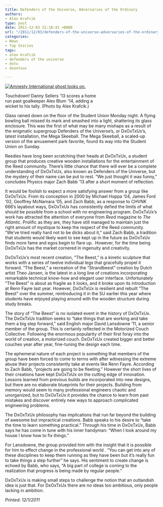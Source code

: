 ```yaml
---
title: Defenders of the Universe, Adversaries of the Ordinary
authors:
- Alex Krafcik
type: post
date: 2011-12-03 22:18:41 +0000
url: "/2011/12/03/defenders-of-the-universe-adversaries-of-the-ordinary/"
categories:
- News
- Top Stories
tags:
- alex krafcik
- defenders of the universe
- dotu
- dxoxtxux

---
```

<div id="attachment_1047" style="width: 310px" class="wp-caption alignright">
  <a href="https://i1.wp.com/www.reedquest.org/wp-content/uploads/2011/12/289744_244947512234269_235923216470032_648162_1236586740_o.jpg"><img class="size-medium wp-image-1047" title="Touchdown!" src="https://i0.wp.com/www.reedquest.org/wp-content/uploads/2011/12/289744_244947512234269_235923216470032_648162_1236586740_o-300x200.jpg?resize=300%2C200" alt="Amnesty International ghost looks on." data-recalc-dims="1" /></a>
  
  <p class="wp-caption-text">
    Touchdown! Danny Sellers '13 scores a home run past goalkeeper Alex Blum '14, adding a wicket to his tally. (Photo by Alex Krafcik.)
  </p>
</div>

Glass rained down on the floor of the Student Union Monday night. A flying bowling ball missed its mark and smashed into a light, shattering its glass enclosure. This was the first of what may be many mishaps as a result of the enigmatic supergroup Defenders of the Universe’s, or DxOxTxUx’s, latest installation, the Mega Skeeball. The Mega Skeeball, a scaled-up version of the amusement park favorite, found its way into the Student Union on Sunday.

Reedies have long been scratching their heads at DxOxTxUx, a student group that produces creative wooden installations for the entertainment of the Reed community. There’s little chance that there will ever be a complete understanding of DxOxTxUx, also known as Defenders of the Universe, but the mystery of their name can be put to rest. “We just thought it was funny,” concludes Physics major Zach Babb ’13 after a short moment of reflection.

It would be foolish to expect a more satisfying answer from a group like DxOxTxUx. From its conception in 2000 by Michael Hoppa ‘04, James Ford ‘02, Geoffrey McNamara ‘05, and Zach Babb, as a response to CHVNK 666’s layabout ways, DxOxTxUx has consistently defied the limits of what should be possible from a school with no engineering program. DxOxTxUx’s work has attracted the attention of everyone from _Reed_ magazine to _The Atlantic_. Prolific as they are, they have still managed to maintain just the right amount of mystique to keep the respect of the Reed community. “We’ve tried really hard not to be dicks about it,” said Zach Babb, a tradition that students would likely want to see kept up in the future as DxOxTxUx finds more fame and egos begin to flare up.  However, for the time being DxOxTxUx has the market cornered in ingenuity and creativity.

DxOxTxUx’s most recent creation, “The Beest,” is a kinetic sculpture that works with a series of twelve individual legs that gracefully propel it forward. “The Beest,” a recreation of the “Strandbeest” creation by Dutch artist Theo Jansen, is the latest in a long line of creations incorporating remarkable technical know-how and elegant user interface. Unfortunately “The Beest” is about as fragile as it looks, and it broke upon its introduction at Renn Fayre last year. However, DxOxTxUx is resilient and rebuilt “The Beest” over the summer, reintroducing it in the SU earlier this year where students have enjoyed playing around with the wooden structure during study breaks.

The story of “The Beest” is no isolated event in the history of DxOxTxUx. The DxOxTxUx tradition seeks to “take things that are working and take them a big step forward,” said English major David Lansdowne ’11, a senior member of the group. This is certainly reflected in the Motorized Couch Collective. Following the enormous popularity of their first foray into the world of creation, a motorized couch. DxOxTxUx created bigger and better couches year after year, fine-tuning the design each time.

The ephemeral nature of each project is something that members of the group have been forced to come to terms with after witnessing the extreme abuse their projects consistently take at events like Renn Fayre. According to Zach Babb, “projects are going to be fleeting.” However the short lives of their creations have kept DxOxTxUx on the cutting edge of innovation. Lessons learned from previous builds are incorporated into new designs, but there are no elaborate blueprints for their projects. Building from memory would seem to many professional engineers chaotic and unorganized, but to DxOxTxUx it provides the chance to learn from past mistakes and discover entirely new ways to approach complicated engineering problems.

The DxOxTxUx philosophy has implications that run far beyond the building of awesome but impractical creations. Babb speaks to his desire to “take the time to learn something practical.” Through his time in DxOxTxUx, Babb says he has come in tune with his inner handyman: “When I look around my house I know how to fix things.”

For Lansdowne, the group provided him with the insight that it is possible for him to effect change in the professional world . “You can get into any of these disciplines to keep them running as they have been but it’s really fun to take things a step further” he says. His sentiment to create change is echoed by Babb, who says, “A big part of college is coming to the realization that progress is being made by regular people.”

DxOxTxUx is making small steps to challenge the notion that an outlandish idea is just that. For DxOxTxUx there are no ideas too ambitious, only people lacking in ambition.

_Printed: 12/1/2011_

&nbsp;

&nbsp;

&nbsp;

&nbsp;